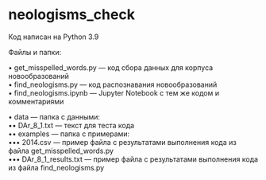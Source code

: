# neologisms_check
Код написан на Python 3.9 

Файлы и папки:  

• get_misspelled_words.py — код сбора данных для корпуса новообразований  
• find_neologisms.py — код распознавания новообразований  
• find_neologisms.ipynb — Jupyter Notebook с тем же кодом и комментариями  

• data — папка с данными:  
  •• DAr_8_1.txt — текст для теста кода  
  •• examples — папка с примерами:  
    ••• 2014.csv — пример файла с результатами выполнения кода из файла get_misspelled_words.py  
    ••• DAr_8_1_results.txt — пример файла с результатами выполнения кода из файла find_neologisms.py  
